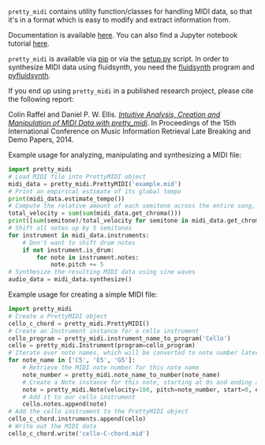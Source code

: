 `pretty_midi` contains utility function/classes for handling MIDI data, so that it's in a format which is easy to modify and extract information from.

Documentation is available [here](http://craffel.github.io/pretty-midi/).  You can also find a Jupyter notebook tutorial [here](https://nbviewer.org/github/craffel/pretty-midi/blob/main/Tutorial.ipynb).

`pretty_midi` is available via [pip](https://pypi.python.org/pypi/pretty_midi) or via the [setup.py](https://github.com/craffel/pretty-midi/blob/master/setup.py) script. In order to synthesize MIDI data using fluidsynth, you need the [fluidsynth](http://www.fluidsynth.org/) program and [pyfluidsynth](https://pypi.python.org/pypi/pyfluidsynth).

If you end up using `pretty_midi` in a published research project, please cite the following report:

Colin Raffel and Daniel P. W. Ellis. [_Intuitive Analysis, Creation and Manipulation of MIDI Data with pretty_midi_](http://colinraffel.com/publications/ismir2014intuitive.pdf). In Proceedings of the 15th International Conference on Music Information Retrieval Late Breaking and Demo Papers, 2014.


Example usage for analyzing, manipulating and synthesizing a MIDI file:

```python
import pretty_midi
# Load MIDI file into PrettyMIDI object
midi_data = pretty_midi.PrettyMIDI('example.mid')
# Print an empirical estimate of its global tempo
print(midi_data.estimate_tempo())
# Compute the relative amount of each semitone across the entire song, a proxy for key
total_velocity = sum(sum(midi_data.get_chroma()))
print([sum(semitone)/total_velocity for semitone in midi_data.get_chroma()])
# Shift all notes up by 5 semitones
for instrument in midi_data.instruments:
    # Don't want to shift drum notes
    if not instrument.is_drum:
        for note in instrument.notes:
            note.pitch += 5
# Synthesize the resulting MIDI data using sine waves
audio_data = midi_data.synthesize()
```

Example usage for creating a simple MIDI file:

```python
import pretty_midi
# Create a PrettyMIDI object
cello_c_chord = pretty_midi.PrettyMIDI()
# Create an Instrument instance for a cello instrument
cello_program = pretty_midi.instrument_name_to_program('Cello')
cello = pretty_midi.Instrument(program=cello_program)
# Iterate over note names, which will be converted to note number later
for note_name in ['C5', 'E5', 'G5']:
    # Retrieve the MIDI note number for this note name
    note_number = pretty_midi.note_name_to_number(note_name)
    # Create a Note instance for this note, starting at 0s and ending at .5s
    note = pretty_midi.Note(velocity=100, pitch=note_number, start=0, end=.5)
    # Add it to our cello instrument
    cello.notes.append(note)
# Add the cello instrument to the PrettyMIDI object
cello_c_chord.instruments.append(cello)
# Write out the MIDI data
cello_c_chord.write('cello-C-chord.mid')
```
